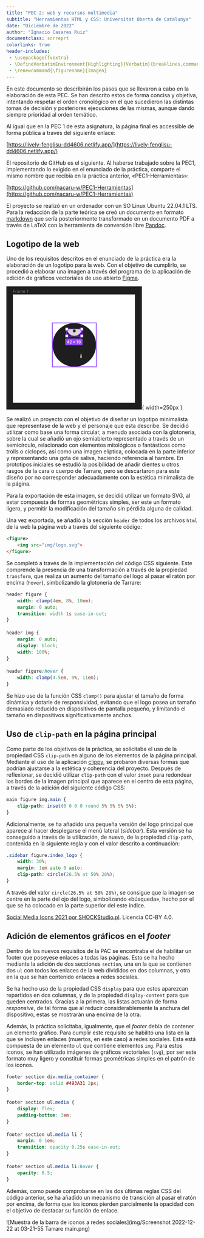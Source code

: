 ```yaml
---
title: "PEC 2: web y recursos multimedia"
subtitle: "Herramientas HTML y CSS: Universitat Oberta de Catalunya"
date: "Diciembre de 2022"
author: "Ignacio Casares Ruiz"
documentclass: scrreprt
colorlinks: true
header-includes:
 - \usepackage{fvextra}
 - \DefineVerbatimEnvironment{Highlighting}{Verbatim}{breaklines,commandchars=\\\{\}}
 - \renewcommand{\figurename}{Imagen}
---
```


En este documento se describirán los pasos que se llevaron a cabo en la elaboración de esta PEC. Se han descrito estos de forma concisa y objetiva, intentando respetar el orden cronológico en el que sucedieron las distintas tomas de decisión y posteriores ejecuciones de las mismas, aunque dando siempre prioridad al orden temático. 

Al igual que en la PEC 1 de esta asignatura, la página final es accessible de forma pública a través del siguiente enlace:

[https://lively-fenglisu-dd4606.netlify.app/](https://lively-fenglisu-dd4606.netlify.app/)

El repositorio de GitHub es el siguiente. Al haberse trabajado sobre la PEC1, implementando lo exigido en el enunciado de la práctica, comparte el mismo nombre que recibía en la práctica anterior, «PEC1-Herramientas»:

[https://github.com/nacaru-w/PEC1-Herramientas](https://github.com/nacaru-w/PEC1-Herramientas)

El proyecto se realizó en un ordenador con un SO Linux Ubuntu 22.04.1 LTS. Para la redacción de la parte teórica se creó un documento en formato [markdown](https://www.markdownguide.org/) que sería posteriormente transformado en un documento PDF a través de LaTeX con la herramienta de conversión libre [Pandoc](https://pandoc.org/).

## Logotipo de la web

Uno de los requisitos descritos en el enunciado de la práctica era la elaboración de un logotipo para la web. Con el objetivo de cumplirlo, se procedió a elaborar una imagen a través del programa de la aplicación de edición de gráficos vectoriales de uso abierto [Figma](https://www.figma.com).

![Proceso de creación de la imagen en la aplicación Figma](img/proceso.png){ width=250px }

Se realizó un proyecto con el objetivo de diseñar un logotipo minimalista que representase de la web y el personaje que esta describe. Se decidió utilizar como base una forma circular, a menudo asociada con la glotonería, sobre la cual se añadió un ojo semiabierto representado a través de un semicírculo, relacionado con elementos mitológicos o fantásticos como trolls o cíclopes, así como una imagen elíptica, colocada en la parte inferior y representando una gota de saliva, haciendo referencia al hambre. En prototipos iniciales se estudió la posibilidad de añadir dientes u otros rasgos de la cara o cuerpo de Tarrare, pero se descartaron para este diseño por no corresponder adecuadamente con la estética minimalista de la página.

Para la exportación de esta imagen, se decidió utilizar un formato SVG, al estar compuesta de formas geométricas simples, ser este un formato ligero, y permitir la modificación del tamaño sin pérdida alguna de calidad.

Una vez exportada, se añadió a la sección `header` de todos los archivos `html` de la web la página web a través del siguiente código:

```html
<figure>
    <img src="img/logo.svg">
</figure>
```

Se completó a través de la implementación del código CSS siguiente. Este comprende la presencia de una transformación a través de la propiedad `transform`, que realiza un aumento del tamaño del logo al pasar el ratón por encima (`hover`), simbolizando la glotonería de Tarrare:

```css
header figure {
    width: clamp(4em, 8%, 10em);
    margin: 0 auto;
    transition: width 1s ease-in-out;
}

header img {
    margin: 0 auto;
    display: block;
    width: 100%;
}

header figure:hover {
    width: clamp(4.5em, 9%, 11em);
}
```

Se hizo uso de la función CSS `clamp()` para ajustar el tamaño de forma dinámica y dotarle de responsividad, evitando que el logo posea un tamaño demasiado reducido en dispositivos de pantalla pequeño, y limitando el tamaño en dispositivos significativamente anchos.

## Uso de `clip-path` en la página principal

Como parte de los objetivos de la práctica, se solicitaba el uso de la propiedad CSS `clip-path` en alguno de los elementos de la página principal. Mediante el uso de la aplicación [clippy](https://bennettfeely.com/clippy/), se probaron diversas formas que podrían ajustarse a la estética y coherencia del proyecto. Después de reflexionar, se decidió utilizar `clip-path` con el valor `inset` para redondear los bordes de la imagen principal que aparece en el centro de esta página, a través de la adición del siguiente código CSS:

```css
main figure img.main {
    clip-path: inset(0 0 0 0 round 5% 5% 5% 5%);
}
```

Adicionalmente, se ha añadido una pequeña versión del logo principal que aparece al hacer desplegarse el menú lateral (_sidebar_). Esta versión se ha conseguido a través de la utilización, de nuevo, de la propiedad `clip-path`, contenida en la siguiente regla y con el valor descrito a continuación:

```css
.sidebar figure.index_logo {
    width: 30%;
    margin: 1em auto 0 auto;
    clip-path: circle(26.5% at 50% 28%);
}
```

A través del valor `circle(26.5% at 50% 28%)`, se consigue que la imagen se centre en la parte del ojo del logo, simbolizando «búsqueda», hecho por el que se ha colocado en la parte superior del este índice.

[Social Media Icons 2021 por SHOCKStudio.pl](https://www.figma.com/community/file/929729132405358534). Licencia CC-BY 4.0.

## Adición de elementos gráficos en el _footer_

Dentro de los nuevos requisitos de la PAC se encontraba el de habilitar un footer que poseyese enlaces a todas las páginas. Esto se ha hecho mediante la adición de dos secciones `section`, una en la que se contienen dos `ul` con todos los enlaces de la web divididos en dos columnas, y otra en la que se han contenido enlaces a redes sociales.

Se ha hecho uso de la propiedad CSS `display` para que estos aparezcan repartidos en dos columnas, y de la propiedad `display-content` para que queden centrados. Gracias a la primera, las listas actuarán de forma _responsive_, de tal forma que al reducir considerablemente la anchura del dispositivo, estas se mostrarán una encima de la otra.

Además, la práctica solicitaba, igualmente, que el _footer_ debía de contener un elemento gráfico. Para cumplir este requisito se habilitó una lista en la que se incluyen enlaces (muertos, en este caso) a redes sociales. Esta está compuesta de un elemento `ul` que contiene elementos `img`. Para estos iconos, se han utilizado imágenes de gráficos vectoriales (`svg`), por ser este formato muy ligero y constituir formas geométricas simples en el patrón de los iconos.

```css
footer section div.media_container {
    border-top: solid #493A31 2px;
}

footer section ul.media {
    display: flex;
    padding-bottom: 3em;
}

footer section ul.media li {
    margin: 0 1em;
    transition: opacity 0.25s ease-in-out;
}

footer section ul.media li:hover {
    opacity: 0.5;
}
```

Además, como puede comprobarse en las dos últimas reglas CSS del código anterior, se ha añadido un mecanismo de transición al pasar el ratón por encima, de forma que los iconos pierden parcialmente la opacidad con el objetivo de destacar su función de enlace.

![Muestra de la barra de iconos a redes sociales](img/Screenshot 2022-12-22 at 03-21-55 Tarrare main.png)